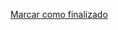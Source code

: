 <a onclick="test()" href="http://147.182.201.108:8080/finish/services-systemctl" target="_parent" class="btn primary-btn">Marcar como finalizado</a>
